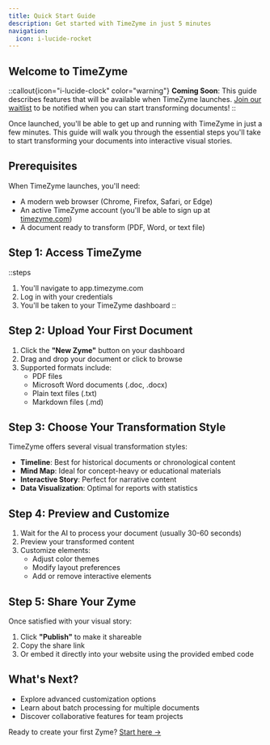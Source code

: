 ```yaml
---
title: Quick Start Guide
description: Get started with TimeZyme in just 5 minutes
navigation:
  icon: i-lucide-rocket
---
```


## Welcome to TimeZyme

::callout{icon="i-lucide-clock" color="warning"}
**Coming Soon**: This guide describes features that will be available when TimeZyme launches. [Join our waitlist](/) to be notified when you can start transforming documents!
::

Once launched, you'll be able to get up and running with TimeZyme in just a few minutes. This guide will walk you through the essential steps you'll take to start transforming your documents into interactive visual stories.

## Prerequisites

When TimeZyme launches, you'll need:
- A modern web browser (Chrome, Firefox, Safari, or Edge)
- An active TimeZyme account (you'll be able to sign up at [timezyme.com](https://timezyme.com))
- A document ready to transform (PDF, Word, or text file)

## Step 1: Access TimeZyme

::steps
1. You'll navigate to app.timezyme.com
2. Log in with your credentials
3. You'll be taken to your TimeZyme dashboard
::

## Step 2: Upload Your First Document

1. Click the **"New Zyme"** button on your dashboard
2. Drag and drop your document or click to browse
3. Supported formats include:
   - PDF files
   - Microsoft Word documents (.doc, .docx)
   - Plain text files (.txt)
   - Markdown files (.md)

## Step 3: Choose Your Transformation Style

TimeZyme offers several visual transformation styles:

- **Timeline**: Best for historical documents or chronological content
- **Mind Map**: Ideal for concept-heavy or educational materials
- **Interactive Story**: Perfect for narrative content
- **Data Visualization**: Optimal for reports with statistics

## Step 4: Preview and Customize

1. Wait for the AI to process your document (usually 30-60 seconds)
2. Preview your transformed content
3. Customize elements:
   - Adjust color themes
   - Modify layout preferences
   - Add or remove interactive elements

## Step 5: Share Your Zyme

Once satisfied with your visual story:

1. Click **"Publish"** to make it shareable
2. Copy the share link
3. Or embed it directly into your website using the provided embed code

## What's Next?

- Explore advanced customization options
- Learn about batch processing for multiple documents
- Discover collaborative features for team projects

Ready to create your first Zyme? [Start here →](/docs/getting-started/usage)